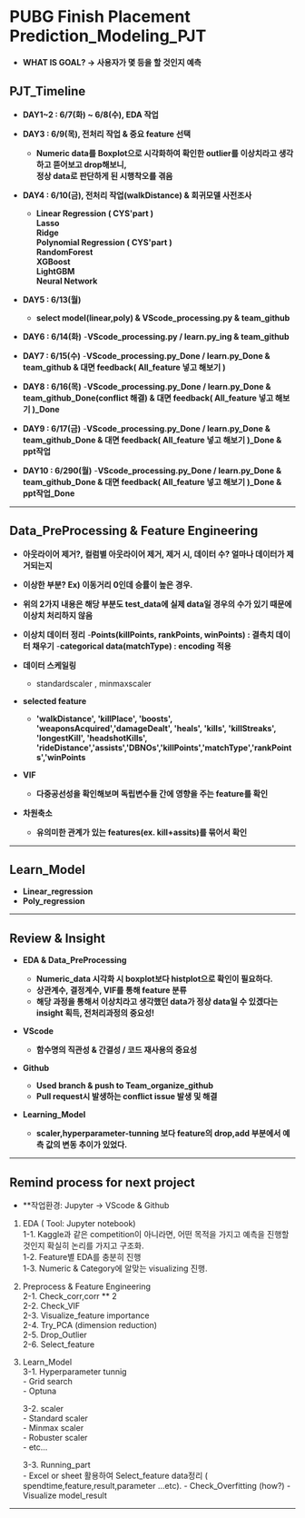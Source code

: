# PUBG Finish Placement Prediction_Modeling_PJT
- **WHAT IS GOAL? -> 사용자가 몇 등을 할 것인지 예측**

## PJT_Timeline
- **DAY1~2 : 6/7(화) ~ 6/8(수), EDA 작업**
- **DAY3 : 6/9(목), 전처리 작업 & 중요 feature 선택**
    - **Numeric data를 Boxplot으로 시각화하여 확인한 outlier를 이상치라고 생각하고 뜯어보고 drop해보니,   
      정상 data로 판단하게 된 시행착오를 겪음**

- **DAY4 : 6/10(금), 전처리 작업(walkDistance) & 회귀모델 사전조사**
    -   **Linear Regression ( CYS'part )   
        Lasso  
        Ridge  
        Polynomial Regression ( CYS'part )   
        RandomForest  
        XGBoost  
        LightGBM  
        Neural Network**    
        
- **DAY5 : 6/13(월)**
    - **select model(linear,poly) & VScode_processing.py & team_github**
 
- **DAY6 :  6/14(화)**
    -**VScode_processing.py / learn.py_ing & team_github**
    
- **DAY7 :  6/15(수)**
    -**VScode_processing.py_Done / learn.py_Done & team_github & 대면 feedback( All_feature 넣고 해보기 )**
    
- **DAY8 :  6/16(목)**
    -**VScode_processing.py_Done / learn.py_Done & team_github_Done(conflict 해결) & 대면 feedback( All_feature 넣고 해보기 )_Done**

- **DAY9 :  6/17(금)**
    -**VScode_processing.py_Done / learn.py_Done & team_github_Done & 대면 feedback( All_feature 넣고 해보기 )_Done & ppt작업**

- **DAY10 :  6/290(월)**
    -**VScode_processing.py_Done / learn.py_Done & team_github_Done & 대면 feedback( All_feature 넣고 해보기 )_Done & ppt작업_Done**



  
--- 
## Data_PreProcessing & Feature Engineering
- **아웃라이어 제거?, 컬럼별 아웃라이어 제거, 제거 시, 데이터 수? 얼마나 데이터가 제거되는지**
- **이상한 부분? Ex) 이동거리 0인데 승률이 높은 경우.**
- **위의 2가지 내용은 해당 부분도 test_data에 실제 data일 경우의 수가 있기 때문에 이상치 처리하지 않음**

- **이상치 데이터 정리**
    -**Points(killPoints, rankPoints, winPoints) : 결측치 데이터 채우기**
    -**categorical data(matchType) : encoding 적용**


- **데이터 스케일링**
    - standardscaler , minmaxscaler

 - **selected feature**
    - **'walkDistance', 'killPlace', 'boosts', 'weaponsAcquired','damageDealt', 'heals', 'kills', 'killStreaks', 'longestKill',
                  'headshotKills', 'rideDistance','assists','DBNOs','killPoints','matchType','rankPoints','winPoints**

- **VIF**
    - **다중공선성을 확인해보며 독립변수들 간에 영향을 주는 feature를 확인**


- **차원축소**
    - **유의미한 관계가 있는 features(ex. kill+assits)를 묶어서 확인**
 

---
## Learn_Model

- **Linear_regression**
- **Poly_regression**


---

## Review & Insight
- **EDA & Data_PreProcessing**
    - **Numeric_data 시각화 시 boxplot보다 histplot으로 확인이 필요하다.**
    - **상관계수, 결정계수, VIF를 통해 feature 분류**
    - **해당 과정을 통해서 이상치라고 생각했던 data가 정상 data일 수 있겠다는 insight 획득, 전처리과정의 중요성!**

- **VScode**
    - **함수명의 직관성 & 간결성 / 코드 재사용의 중요성**
    
- **Github**
    - **Used branch & push to Team_organize_github**
    - **Pull request시 발생하는 conflict issue 발생 및 해결**

- **Learning_Model**
    - **scaler,hyperparameter-tunning 보다 feature의 drop,add 부분에서 예측 값의 변동 추이가 있었다.**

---

## Remind process for next project  
- **작업환경: Jupyter -> VScode & Github

1. EDA ( Tool: Jupyter notebook)  
    1-1. Kaggle과 같은 competition이 아니라면, 어떤 목적을 가지고 예측을 진행할 것인지 확실히 논리를 가지고 구조화.  
    1-2. Feature별 EDA를 충분히 진행  
    1-3. Numeric & Category에 알맞는 visualizing 진행.  
    
2. Preprocess & Feature Engineering  
    2-1. Check_corr,corr ** 2  
    2-2. Check_VIF  
    2-3. Visualize_feature importance   
    2-4. Try_PCA (dimension reduction)  
    2-5. Drop_Outlier  
    2-6. Select_feature  
    
3. Learn_Model  
    3-1. Hyperparameter tunnig  
        - Grid search  
        - Optuna  
        
    3-2. scaler  
        - Standard scaler  
        - Minmax scaler  
        - Robuster scaler  
        - etc...  
        
    3-3. Running_part  
        - Excel or sheet 활용하여 Select_feature data정리 ( spendtime,feature,result,parameter ...etc). 
        - Check_Overfitting (how?)
        - Visualize model_result
        

---
